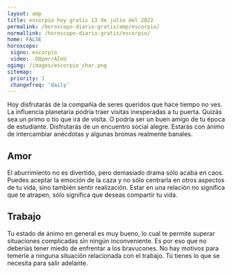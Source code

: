 ```yaml
---
layout: amp
title: escorpio hoy gratis 13 de julio del 2022 
permalink: /horoscopo-diario-gratis/amp/escorpio/
normallink: /horoscopo-diario-gratis/escorpio/
home: FALSE
horoscopo:
 signo: escorpio
 video: -DQpmrrAIeU
ogimg: /images/escorpio_char.png
sitemap:
 priority: 1
 changefreq: 'daily'
---
```



Hoy disfrutarás de la compañía de seres queridos que hace tiempo no ves. La influencia planetaria podría traer visitas inesperadas a tu puerta. Quizás sea un primo o tío que irá de visita. O podría ser un buen amigo de tu época de estudiante. Disfrutarás de un encuentro social alegre. Estarás con ánimo de intercambiar anécdotas y algunas bromas realmente banales.

## Amor

El aburrimiento no es divertido, pero demasiado drama sólo acaba en caos. Puedes aceptar la emoción de la caza y no sólo centrarla en otros aspectos de tu vida, sino también sentir realización. Estar en una relación no significa que te atrapen, sólo significa que deseas compartir tu vida.

## Trabajo

Tu estado de ánimo en general es muy bueno, lo cual te permite superar situaciones complicadas sin ningún inconveniente. Es por eso que no deberías tener miedo de enfrentar a los bravucones. No hay motivos para temerle a ninguna situación relacionada con el trabajo. Tú tienes lo que se necesita para salir adelante.